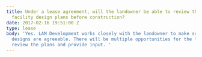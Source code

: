 ```yaml
---
title: Under a lease agreement, will the landowner be able to review the solar energy
  facility design plans before construction?
date: 2017-02-16 19:51:00 Z
type: lease
body: 'Yes. LAM Development works closely with the landowner to make sure the facility
  designs are agreeable. There will be multiple opportunities for the landowner to
  review the plans and provide input. '
---
```


